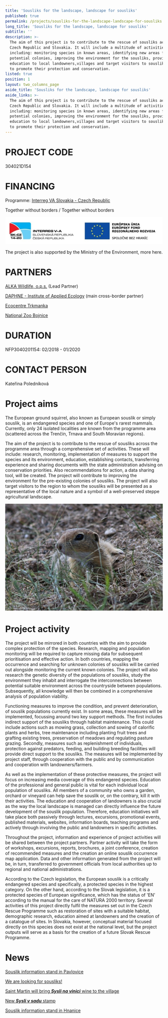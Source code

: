 ```yaml
---
title: 'Sousliks for the landscape, landscape for sousliks'
published: true
permalink: /projects/sousliks-for-the-landscape-landscape-for-sousliks
long_title: 'Sousliks for the landscape, landscape for sousliks'
subtitle: ''
description: >-
  The aim of this project is to contribute to the rescue of sousliks across the
  Czech Republic and Slovakia. It will include a multitude of activities
  including: monitoring species in known areas, identifying new areas for
  potential colonies, improving the environment for the sousliks, providing
  education to local landowners,villages and target visitors to souslik regions
  to promote their protection and conservation.
listed: true
position: 1
layout: two_columns_page
aside_title: 'Sousliks for the landscape, landscape for sousliks'
aside_links: >-
  The aim of this project is to contribute to the rescue of sousliks across the
  Czech Republic and Slovakia. It will include a multitude of activities
  including: monitoring species in known areas, identifying new areas for
  potential colonies, improving the environment for the sousliks, providing
  education to local landowners,villages and target visitors to souslik regions
  to promote their protection and conservation.
---
```

# PROJECT CODE

304021D154

# FINANCING

Programme: [Interreg VA Slovakia - Czech Republic](http://www.sk-cz.eu/)

Together without borders / Together without borders

![](/media/logo_irrva_bilyokraj_610.jpg)

The project is also supported by the Ministry of the Environment, more here.

# PARTNERS

[ALKA Wildlife, o.p.s.](https://www.alkawildlife.eu) (Lead Partner)

[DAPHNE - Institute of Applied Ecology](http://daphne.sk/) (main cross-border partner)

[Ecocentre Trkmanka](https://www.ekocentrum-trkmanka.com/)

[National Zoo Bojnice](http://zoobojnice.sk/)

# DURATION

NFP3040201154: 02/2018 - 01/2020

# CONTACT PERSON

Kateřina Poledníková

# Project aims

The European ground squirrel, also known as European souslik or simply souslik, is an endangered species and one of Europe's rarest mammals. Currently, only 24 isolated localities are known from the programme area (scattered across the Trenčín, Trnava and South Moravian regions). 

The aim of the project is to contribute to the rescue of sousliks across the programme area through a comprehensive set of activities. These will include: research, monitoring, implementation of measures to support the species and its environment, education, establishing contacts, transferring experience and sharing documents with the state administration advising on conservation priorities. Also recommendations for action, a data sharing tool, will be created. The project will contribute to improving the environment for the pre-existing colonies of sousliks. The project will also target visitors to the region to whom the sousliks will be presented as a representative of the local nature and a symbol of a well-preserved steppe agricultural landscape.

![](/media/IMG_2423_u_610.JPG)

# Project activity

The project will be mirrored in both countries with the aim to provide complex protection of the species. Research, mapping and population monitoring will be required to capture missing data for subsequent prioritisation and effective action. In both countries, mapping the occurrence and searching for unknown colonies of sousliks will be carried out alongside monitoring the current known colonies. The project will also research the genetic diversity of the populations of sousliks, study the environment they inhabit and interrogate the interconnections between potential suitable environment across the countryside between populations. Subsequently, all knowledge will then be combined in a comprehensive analysis of population viability.

Functioning measures to improve the condition, and prevent deterioration, of souslik populations currently exist. In some areas, these measures will be implemented, focussing around two key support methods. The first includes indirect support of the sousliks through habitat maintenance. This could include actions such as mowing grass, collection and sowing of calorific plants and herbs, tree maintenance including planting fruit trees and grafting existing trees, preservation of meadows and regulating pasture grazing. Secondly, measures such as replenishment of individuals, protection against predators, feeding, and building breeding facilities will provide direct support to the sousliks. The measures will be implemented by project staff, through cooperation with the public and by communication and cooperation with landowners/farmers.

As well as the implementation of these protective measures, the project will focus on increasing media coverage of this endangered species. Education of the professional and general public is vital for each individual local population of sousliks. All members of a community who owns a garden, orchard or vineyard can help save the souslik or, on the contrary, kill it with their activities. The education and cooperation of landowners is also crucial as the way the local landscape is managed can directly influence the future development of the souslik population. Therefore, education initiatives will take place both passively through lectures, excursions, promotional events, published materials, websites, information boards, teaching programs and actively through involving the public and landowners in specific activities.

Throughout the project, information and experience of project activities will be shared between the project partners.  Partner activity will take the form of workshops, excursions, reports, brochures, a joint conference, creation of recommended measures and the creation an online souslik occurrence map application. Data and other information generated from the project will be, in turn, transferred to government officials from local authorities up to regional and national administrations.

According to the Czech legislation, the European souslik is a critically endangered species and specifically, a protected species in the highest category. On the other hand, according to the Slovak legislation, it is a protected species of European significance, which has the status of 'EN' according to the manual for the care of NATURA 2000 territory. Several activities of this project directly fulfil the measures set out in the Czech Rescue Programme such as restoration of sites with a suitable habitat, demographic research, education aimed at landowners and the creation of a catalogue of sites. In Slovakia, however, conceptual material focused directly on this species does not exist at the national level, but the project outputs will serve as a basis for the creation of a future Slovak Rescue Programme.

# News

[Souslik information stand in Pavlovice](/news/souslik-information-stand-in-pavlovice)

[We are looking for sousliks!](/news/the-czech-republic-and-slovakia-are-looking-for-sousliks)

[Saint Martin will bring _**Sysli na vinici**_ wine to the village](/news/svatý-martin-přiveze-syslí-víno-i-z-nové-vinařské-obce)

[New _**Sysli v sadu**_ stamp](/news/nová-známka-sysli-v-sadu)

[Souslik information stand in Hnanice](/news/infostanek-se-syslem-ve-hnanicich)
